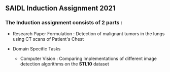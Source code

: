 ## SAIDL Induction Assignment 2021

### The Induction assignment consists of 2 parts :

- Research Paper Formulation : Detection of malignant tumors in the lungs using CT scans of Patient's Chest

- Domain Specific Tasks
  - Computer Vision : Comparing Implementations of different image detection algorithms on the **STL10** dataset 
